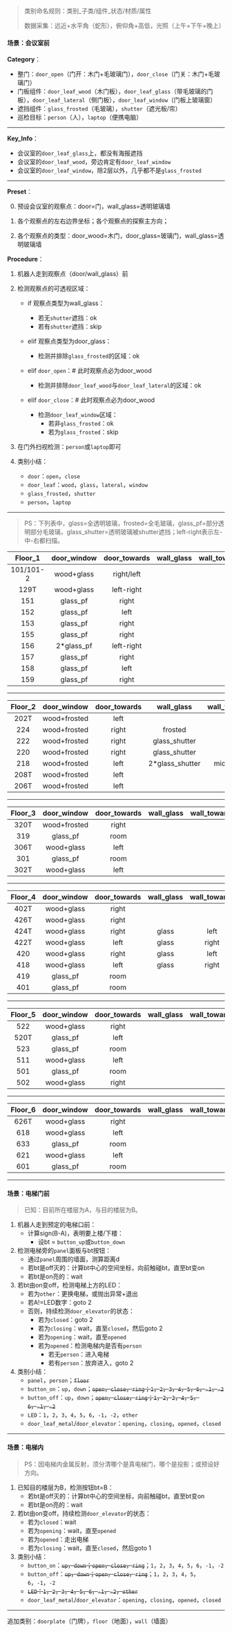 > 类别命名规则：类别\_子类/组件_状态/材质/属性
>
> 数据采集：远近+水平角（蛇形），俯仰角+高低，光照（上午+下午+晚上）

#### 场景：会议室前

**Category**：

- 整门：`door_open`（门开：木门+毛玻璃门），`door_close`（门关：木门+毛玻璃门）
- 门板组件：`door_leaf_wood`（木门板），`door_leaf_glass`（带毛玻璃的门板），`door_leaf_lateral`（侧门板），`door_leaf_window`（门板上玻璃窗）
- 遮挡组件：`glass_frosted`（毛玻璃），`shutter`（遮光板/帘）
- 巡检目标：`person`（人），`laptop`（便携电脑）

---

**Key_Info**：

- 会议室的`door_leaf_glass`上，都没有海报遮挡
- 会议室的`door_leaf_wood`，旁边肯定有`door_leaf_window`
- 会议室的`door_leaf_window`，除2层以外，几乎都不是`glass_frosted`

---

**Preset**：

0. 预设会议室的观察点：door=门，wall_glass=透明玻璃墙

1. 各个观察点的左右边界坐标；各个观察点的探察主方向；
2. 各个观察点的类型：door_wood=木门，door_glass=玻璃门，wall_glass=透明玻璃墙

**Procedure**：

1. 机器人走到观察点（door/wall_glass）前
2. 检测观察点的可透视区域：

   - if 观察点类型为wall_glass：
     - 若无`shutter`遮挡：ok
     - 若有`shutter`遮挡：skip

   - elif 观察点类型为door_glass：
     - 检测并排除`glass_frosted`的区域：ok
   - elif `door_open`：# 此时观察点必为door_wood
     - 检测并排除`door_leaf_wood`与`door_leaf_lateral`的区域：ok
   - elif `door_close`：# 此时观察点必为door_wood
     - 检测`door_leaf_window`区域：
       - 若非`glass_frosted`：ok
       - 若为`glass_frosted`：skip
3. 在门外扫视检测：`person`或`laptop`即可
4. 类别小结：
   - `door`：`open`，`close`
   - `door_leaf`：`wood`，`glass`，`lateral`，`window`
   - `glass_frosted`，`shutter`
   - `person`，`laptop`


---

> PS：下列表中，glass=全透明玻璃，frosted=全毛玻璃，glass_pf=部分透明部分毛玻璃，glass_shutter=透明玻璃被shutter遮挡；left-right表示左-中-右都扫描。

|  Floor_1  | door_window | door_towards | wall_glass | wall_towards |
| :-------: | :---------: | :----------: | :--------: | :----------: |
| 101/101-2 | wood+glass  |  right/left  |            |              |
|   129T    | wood+glass  |  left-right  |            |              |
|    151    |  glass_pf   |    right     |            |              |
|    152    |  glass_pf   |     left     |            |              |
|    153    |  glass_pf   |    right     |            |              |
|    155    |  glass_pf   |    right     |            |              |
|    156    | 2*glass_pf  |  left-right  |            |              |
|    157    |  glass_pf   |    right     |            |              |
|    158    |  glass_pf   |     left     |            |              |
|    159    |  glass_pf   |    right     |            |              |

---

| Floor_2 | door_window  | door_towards | wall_glass      | wall_towards |
| :-----: | :----------: | :----------: | :-------------: | :----------: |
| 202T    | wood+frosted | left         |                 |              |
| 224     | wood+frosted | right        | frosted         | left         |
| 222     | wood+frosted | right        | glass_shutter   | left         |
| 220     | wood+frosted | right        | glass_shutter   | left         |
| 218     | wood+frosted | left         | 2*glass_shutter | mid+right    |
| 208T    | wood+frosted | left         |                 |              |
| 206T    | wood+frosted | left         |                 |              |

---

| Floor_3 | door_window  | door_towards | wall_glass | wall_towards |
| :-----: | :----------: | :----------: | :--------: | :----------: |
|  320T   | wood+frosted |    right     |            |              |
|   319   |   glass_pf   |     room     |            |              |
|  306T   |  wood+glass  |     left     |            |              |
|   301   |   glass_pf   |     room     |            |              |
|  302T   |  wood+glass  |     left     |            |              |

---

| Floor_4 | door_window | door_towards | wall_glass | wall_towards |
| :-----: | :---------: | :----------: | :--------: | :----------: |
|  402T   | wood+glass  |    right     |            |              |
|  426T   | wood+glass  |    right     |            |              |
|  424T   | wood+glass  |    right     |   glass    |     left     |
|  422T   | wood+glass  |     left     |   glass    |    right     |
|   420   | wood+glass  |    right     |   glass    |     left     |
|   418   | wood+glass  |     left     |   glass    |    right     |
|   419   |  glass_pf   |     room     |            |              |
|   401   |  glass_pf   |     room     |            |              |

---

| Floor_5 | door_window | door_towards | wall_glass | wall_towards |
| :-----: | :---------: | :----------: | :--------: | :----------: |
|   522   | wood+glass  |    right     |            |              |
|  520T   |  glass_pf   |     left     |            |              |
|   523   |  glass_pf   |     room     |            |              |
|   511   | wood+glass  |     left     |            |              |
|   501   |  glass_pf   |     room     |            |              |
|   502   | wood+glass  |    right     |            |              |

---

| Floor_6 | door_window | door_towards | wall_glass | wall_towards |
| :-----: | :---------: | :----------: | :--------: | :----------: |
|  626T   | wood+glass  |    right     |            |              |
|   618   | wood+glass  |     left     |            |              |
|   633   |  glass_pf   |     room     |            |              |
|   621   | wood+glass  |     left     |            |              |
|   601   |  glass_pf   |     room     |            |              |

---

#### 场景：电梯门前

> 已知：目前所在楼层为A，与目的楼层为B。

1. 机器人走到预定的电梯口前：
   - 计算sign(B-A)，表明要上楼/下楼：
     - 设bt = `button_up`或`button_down`
2. 检测电梯旁的`panel`面板与bt按钮：
   - 通过`panel`周围的墙面，测算距离d
   - 若bt是off灭的：计算bt中心的空间坐标，向前触碰bt，直至bt变on
   - 若bt是on亮的：wait
3. 若bt由on变off，检测电梯上方的LED：
   - 若为`other`：更换电梯，或抛出异常+退出
   - 若A!=LED数字：goto 2
   - 否则，持续检测`door_elevator`的状态：
     - 若为`closed`：goto 2
     - 若为`closing`：wait，直至`closed`，然后goto 2
     - 若为`opening`：wait，直至`opened`
     - 若为`opened`：检测电梯内是否有`person`
       - 若无`person`：进入电梯
       - 若有`person`：放弃进入，goto 2
4. 类别小结：
   - `panel`，`person`；~~`floor`~~
   - `button_on`：`up`，`down`；~~`open`，`close`，`ring`；`1`，`2`，`3`，`4`，`5`，`6`，`-1`，`-2`~~
   - `button_off`：`up`，`down`；~~`open`，`close`，`ring`；`1`，`2`，`3`，`4`，`5`，`6`，`-1`，`-2`~~
   - `LED`：`1`，`2`，`3`，`4`，`5`，`6`，`-1`，`-2`，`other`
   - `door_leaf_metal`/`door_elevator`：`opening`，`closing`，`opened`，`closed`

---

#### 场景：电梯内

> PS：因电梯内金属反射，须分清哪个是真电梯门，哪个是投影；或预设好方向。

1. 已知目的楼层为B，检测按钮bt=B：
   - 若bt是off灭的：计算bt中心的空间坐标，向前触碰bt，直至bt变on
   - 若bt是on亮的：wait
2. 若bt由on变off，持续检测`door_elevator`的状态：
   - 若为`closed`：wait
   - 若为`opening`：wait，直至`opened`
   - 若为`opened`：走出电梯
   - 若为`closing`：wait，直至`closed`，然后goto 1
3. 类别小结：
   - `button_on`：~~`up`，`down`；`open`，`close`，`ring`~~；`1`，`2`，`3`，`4`，`5`，`6`，`-1`，`-2`
   - `button_off`：~~`up`，`down`；`open`，`close`，`ring`~~；`1`，`2`，`3`，`4`，`5`，`6`，`-1`，`-2`
   - ~~`LED`：`1`，`2`，`3`，`4`，`5`，`6`，`-1`，`-2`，`other`~~
   - `door_leaf_metal`/`door_elevator`：`opening`，`closing`，`opened`，`closed`

---

追加类别：`doorplate`（门牌），`floor`（地面），`wall`（墙面）